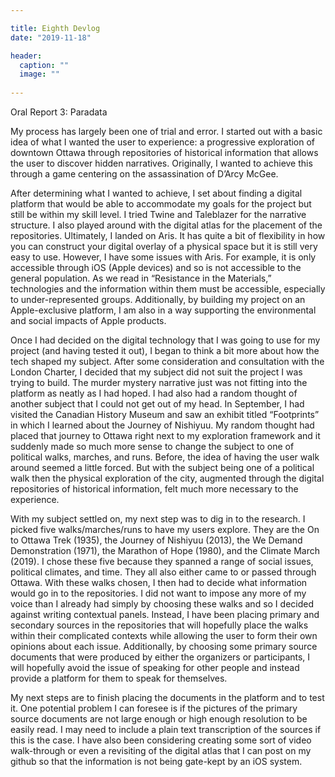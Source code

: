 ```yaml
---

title: Eighth Devlog
date: "2019-11-18"

header:
  caption: ""
  image: ""
  
---
```


Oral Report 3: Paradata

My process has largely been one of trial and error. I started out with a basic idea of what I wanted the user to experience: a progressive exploration of downtown Ottawa through repositories of historical information that allows the user to discover hidden narratives. Originally, I wanted to achieve this through a game centering on the assassination of D’Arcy McGee.

After determining what I wanted to achieve, I set about finding a digital platform that would be able to accommodate my goals for the project but still be within my skill level. I tried Twine and Taleblazer for the narrative structure. I also played around with the digital atlas for the placement of the repositories. Ultimately, I landed on Aris. It has quite a bit of flexibility in how you can construct your digital overlay of a physical space but it is still very easy to use. However, I have some issues with Aris. For example, it is only accessible through iOS (Apple devices) and so is not accessible to the general population. As we read in “Resistance in the Materials,” technologies and the information within them must be accessible, especially to under-represented groups. Additionally, by building my project on an Apple-exclusive platform, I am also in a way supporting the environmental and social impacts of Apple products.

Once I had decided on the digital technology that I was going to use for my project (and having tested it out), I began to think a bit more about how the tech shaped my subject. After some consideration and consultation with the London Charter, I decided that my subject did not suit the project I was trying to build. The murder mystery narrative just was not fitting into the platform as neatly as I had hoped. I had also had a random thought of another subject that I could not get out of my head. In September, I had visited the Canadian History Museum and saw an exhibit titled “Footprints” in which I learned about the Journey of Nishiyuu. My random thought had placed that journey to Ottawa right next to my exploration framework and it suddenly made so much more sense to change the subject to one of political walks, marches, and runs. Before, the idea of having the user walk around seemed a little forced. But with the subject being one of a political walk then the physical exploration of the city, augmented through the digital repositories of historical information, felt much more necessary to the experience. 

With my subject settled on, my next step was to dig in to the research. I picked five walks/marches/runs to have my users explore. They are the On to Ottawa Trek (1935), the Journey of Nishiyuu (2013), the We Demand Demonstration (1971), the Marathon of Hope (1980), and the Climate March (2019). I chose these five because they spanned a range of social issues, political climates, and time. They all also either came to or passed through Ottawa. With these walks chosen, I then had to decide what information would go in to the repositories. I did not want to impose any more of my voice than I already had simply by choosing these walks and so I decided against writing contextual panels. Instead, I have been placing primary and secondary sources in the repositories that will hopefully place the walks within their complicated contexts while allowing the user to form their own opinions about each issue. Additionally, by choosing some primary source documents that were produced by either the organizers or participants, I will hopefully avoid the issue of speaking for other people and instead provide a platform for them to speak for themselves. 

My next steps are to finish placing the documents in the platform and to test it. One potential problem I can foresee is if the pictures of the primary source documents are not large enough or high enough resolution to be easily read. I may need to include a plain text transcription of the sources if this is the case. I have also been considering creating some sort of video walk-through or even a revisiting of the digital atlas that I can post on my github so that the information is not being gate-kept by an iOS system.
